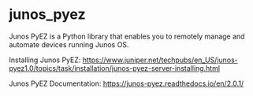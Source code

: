 # junos_pyez
Junos PyEZ is a Python library that enables you to remotely manage and automate devices running Junos OS.

Installing Junos PyEZ:
https://www.juniper.net/techpubs/en_US/junos-pyez1.0/topics/task/installation/junos-pyez-server-installing.html

Junos PyEZ Documentation:
https://junos-pyez.readthedocs.io/en/2.0.1/
